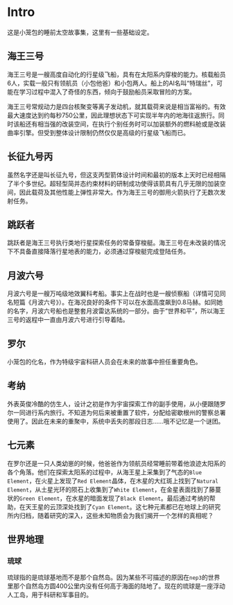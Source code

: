 # Intro

这是小笼包的睡前太空故事集，这里有一些基础设定。

## 海王三号

海王三号是一艘高度自动化的行星级飞船，具有在太阳系内穿梭的能力。核载船员6人，实载一般只有领航员（小包他爸）和小包两人。船上的AI名叫“特瑞丝”，可能在学习过程中混入了奇怪的东西，倾向于鼓励船员采取冒险的方案。

海王三号常规动力是四台核聚变等离子发动机，就其载荷来说是相当富裕的。有效最大速度达到约每秒750公里，因此理想状态下可实现半年内的地海往返旅行。同时该船还有相当强的改装空间，在执行个别任务时可以加装额外的燃料舱或是改装曲率引擎。但受到整体设计限制仍然仅仅是高级的行星级飞船而已。

## 长征九号丙

虽然名字还是叫长征九号，但这支丙型箭体设计时间和最初的版本上天时已经相隔了半个多世纪。超轻型简并态约束材料的研制成功使得该箭具有几乎无限的加装空间，因此载荷及其他性能上弹性非常大。作为海王三号的御用火箭执行了无数次发射任务。

## 跳跃者

跳跃者是海王三号执行类地行星探索任务的常备穿梭艇。海王三号在未改装的情况下不具备直接降落行星地表的能力，必须通过穿梭艇完成登陆任务。

## 月波六号

月波六号是一艘万吨级地效翼科考船。事实上在战时也是一艘侦察船（详情可见同名短篇《月波六号》）。在海况良好的条件下可以在水面高度飙到0.8马赫。如同她的名字，月波六号船也是整套月波雷达系统的一部分。由于“世界和平”，所以海王三号的返程中一直由月波六号进行引导着陆。

## 罗尔

小笼包的化名，作为特级宇宙科研人员会在未来的故事中担任重要角色。

## 考纳

外表英俊冷酷的仿生人，设计之初是作为宇宙探索工作的副手使用，从小便跟随罗尔一同进行系内旅行。不知道为何后来被重置了软件，分配给密歇根州的警察总署使用了。因此在未来的重聚中，系统中丢失的那段日志……哦不记忆是一个谜团。

## 七元素

在罗尔还是一只人类幼崽的时候，他爸爸作为领航员经常睡前带着他浪迹太阳系的各个角落。他们在探索太阳系的过程中，从海王星上采集到了气态的`Blue Element`，在火星上发现了`Red Element`晶体，在木星的大红斑上找到了`Natural Element`，从土星光环的陨石上收集到了`White Element`，在金星表面找到了藤蔓状的`Green Element`，在水星的暗面发现了`Black Element`。最后通过考纳的帮助，在天王星的云顶深处找到了`Cyan Element`。这七种元素都已在地球上的研究所内归档，随着研究的深入，这些未知物质会为我们揭开一个怎样的真相呢？

## 世界地理

### 琉球

琉球指的是琉球基地而不是那个自然岛。因为某些不可描述的原因在`nep3`的世界里那个自然岛方圆400公里内没有任何高于海面的陆地了。现在的琉球是一座浮动人工岛，用于科研和军事目的。
